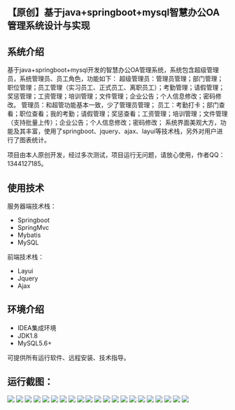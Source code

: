 ## 【原创】基于java+springboot+mysql智慧办公OA管理系统设计与实现

## 系统介绍

基于java+springboot+mysql开发的智慧办公OA管理系统，系统包含超级管理员，系统管理员、员工角色，功能如下：
超级管理员：管理员管理；部门管理；职位管理；员工管理（实习员工、正式员工、离职员工）；考勤管理；请假管理；奖惩管理；工资管理；培训管理；文件管理；企业公告；个人信息修改；密码修改。
管理员：和超管功能基本一致，少了管理员管理；
员工：考勤打卡；部门查看；职位查看；我的考勤；请假管理；奖惩查看；工资管理；培训管理；文件管理（支持批量上传）；企业公告；个人信息修改；密码修改；
系统界面美观大方，功能及其丰富，使用了springboot、jquery、ajax、layui等技术栈，另外对用户进行了图表统计。

项目由本人原创开发，经过多次测试，项目运行无问题，请放心使用，作者QQ：1344127185。

## 使用技术

服务器端技术栈：

- Springboot
- SpringMvc
- Mybatis
- MySQL

前端技术栈：

- Layui
- Jquery
- Ajax

## 环境介绍

- IDEA集成环境
- JDK1.8
- MySQL5.6+

可提供所有运行软件、远程安装、技术指导。

## 运行截图：
![](https://github.com/itcoderyhl/OA/blob/main/images/2.png)
![](https://github.com/itcoderyhl/OA/blob/main/images/3.png)
![](https://github.com/itcoderyhl/OA/blob/main/images/4.png)
![](https://github.com/itcoderyhl/OA/blob/main/images/5.png)
![](https://github.com/itcoderyhl/OA/blob/main/images/6.png)
![](https://github.com/itcoderyhl/OA/blob/main/images/7.png)
![](https://github.com/itcoderyhl/OA/blob/main/images/8.png)
![](https://github.com/itcoderyhl/OA/blob/main/images/9.png)
![](https://github.com/itcoderyhl/OA/blob/main/images/10.png)
![](https://github.com/itcoderyhl/OA/blob/main/images/11.png)
![](https://github.com/itcoderyhl/OA/blob/main/images/12.png)
![](https://github.com/itcoderyhl/OA/blob/main/images/13.png)
![](https://github.com/itcoderyhl/OA/blob/main/images/14.png)
![](https://github.com/itcoderyhl/OA/blob/main/images/15.png)
![](https://github.com/itcoderyhl/OA/blob/main/images/16.png)
![](https://github.com/itcoderyhl/OA/blob/main/images/17.png)
![](https://github.com/itcoderyhl/OA/blob/main/images/18.png)
![](https://github.com/itcoderyhl/OA/blob/main/images/19.png)
![](https://github.com/itcoderyhl/OA/blob/main/images/20.png)
![](https://github.com/itcoderyhl/OA/blob/main/images/21.png)
![](https://github.com/itcoderyhl/OA/blob/main/images/22.png)
